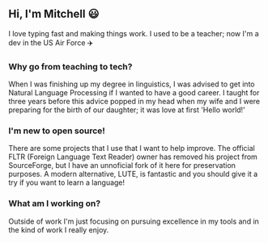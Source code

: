 ## Hi, I'm Mitchell 😃
I love typing fast and making things work. I used to be a teacher; now I'm a dev in the US Air Force ✈️

### Why go from teaching to tech?
When I was finishing up my degree in linguistics, I was advised to get into Natural Language Processing if I wanted to have a good career. I taught for three years before this advice popped in my head when my wife and I were preparing for the birth of our daughter; it was love at first 'Hello world!'

### I'm new to open source!
There are some projects that I use that I want to help improve. The official FLTR (Foreign Language Text Reader) owner has removed his project from SourceForge, but I have an unnoficial fork of it here for preservation purposes. A modern alternative, LUTE, is fantastic and you should give it a try if you want to learn a language!

### What am I working on?
Outside of work I'm just focusing on pursuing excellence in my tools and in the kind of work I really enjoy. 

<!--
**MookLags/MookLags** is a ✨ _special_ ✨ repository because its `README.md` (this file) appears on your GitHub profile.

Here are some ideas to get you started:

- 🔭 I’m currently working on ...
- 🌱 I’m currently learning ...
- 👯 I’m looking to collaborate on ...
- 🤔 I’m looking for help with ...
- 💬 Ask me about ...
- 📫 How to reach me: ...
- 😄 Pronouns: ...
- ⚡ Fun fact: ...
-->
